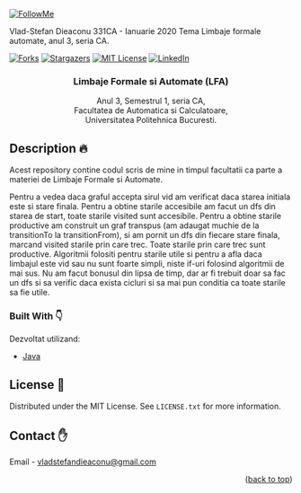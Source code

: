 [![FollowMe](https://img.shields.io/github/followers/vladstefandieaconu?label=Follow&style=social)](https://github.com/VladStefanDieaconu)

Vlad-Stefan Dieaconu 331CA - Ianuarie 2020
Tema Limbaje formale automate, anul 3, seria CA.

<div id="top">

<!-- PROJECT SHIELDS -->
[![Forks][forks-shield]][forks-url]
[![Stargazers][stars-shield]][stars-url]
[![MIT License][license-shield]][license-url]
[![LinkedIn][linkedin-shield]][linkedin-url]


<h3 align="center">Limbaje Formale si Automate (LFA)</h3>

  <p align="center">
    Anul 3, Semestrul 1, seria CA,
    <br />
    Facultatea de Automatica si Calculatoare,
    <br />
    Universitatea Politehnica Bucuresti.
  </p>
</div>


<!-- PROJECT DESCRIPTION -->
## Description :fire:

Acest repository contine codul scris de mine in timpul facultatii ca parte a materiei de Limbaje Formale si Automate.

Pentru a vedea daca graful accepta sirul vid am verificat daca starea initiala este si stare finala.
Pentru a obtine starile accesibile am facut un dfs din starea de start, toate starile visited sunt accesibile.
Pentru a obtine starile productive am construit un graf transpus (am adaugat muchie de la transitionTo la transitionFrom),
si am pornit un dfs din fiecare stare finala, marcand visited starile prin care trec. Toate starile prin care trec sunt
productive.
Algoritmii folositi pentru starile utile si pentru a afla daca limbajul este vid sau nu sunt foarte simpli, niste if-uri
folosind algoritmii de mai sus.
Nu am facut bonusul din lipsa de timp, dar ar fi trebuit doar sa fac un dfs si sa verific daca exista cicluri si sa mai
pun conditia ca toate starile sa fie utile.

### Built With :point_down:
Dezvoltat utilizand:
* [Java](https://www.java.com/en/)

<!-- LICENSE -->
## License :facepunch:

Distributed under the MIT License. See `LICENSE.txt` for more information.

<!-- CONTACT -->
## Contact :hand:
Email - vladstefandieaconu@gmail.com
<p align="right">(<a href="#top">back to top</a>)</p>

<!-- MARKDOWN LINKS & IMAGES -->
<!-- https://www.markdownguide.org/basic-syntax/#reference-style-links -->
[forks-shield]: https://img.shields.io/github/forks/VladStefanDieaconu/LFA.svg
[forks-url]: https://github.com/VladStefanDieaconu/LFA/network/members
[stars-shield]: https://img.shields.io/github/stars/VladStefanDieaconu/LFA.svg
[stars-url]: https://github.com/VladStefanDieaconu/LFA/stargazers
[license-shield]: https://img.shields.io/github/license/VladStefanDieaconu/LFA.svg
[license-url]: https://github.com/VladStefanDieaconu/LFA/blob/master/LICENSE.txt
[linkedin-shield]: https://img.shields.io/badge/-LinkedIn-black.svg?&logo=linkedin&colorB=555
[linkedin-url]: https://linkedin.com/in/VladStefanDieaconu

